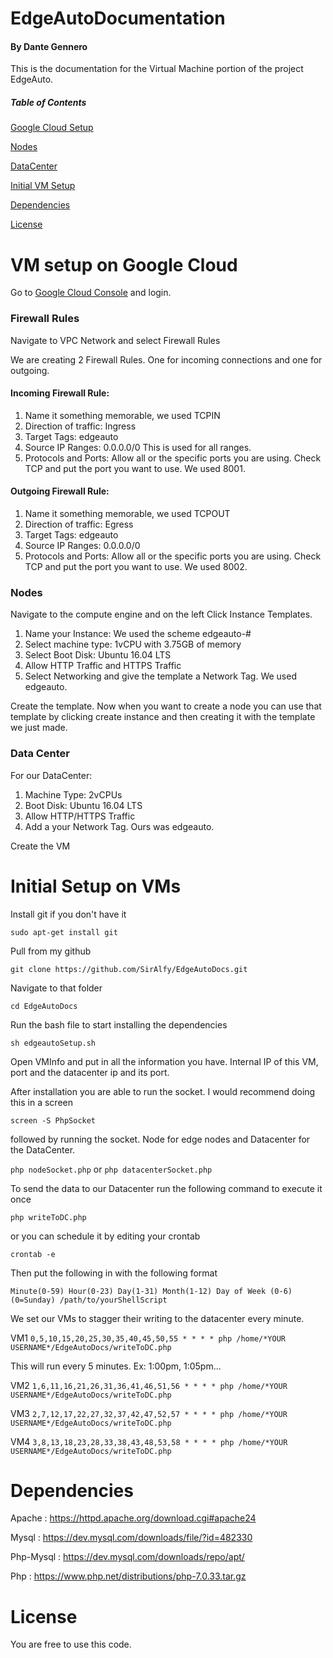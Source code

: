 # EdgeAutoDocumentation
#### By Dante Gennero
This is the documentation for the Virtual Machine portion of the project EdgeAuto.

##### Table of Contents

[Google Cloud Setup](/README.md#vm-setup-on-google-cloud)

[Nodes](/README.md#nodes)

[DataCenter](/README.md#data-center)

[Initial VM Setup](/README.md#initial-setup-on-vms)

[Dependencies](/README.md#dependencies)

[License](/README.md#license)

# VM setup on Google Cloud

Go to [Google Cloud Console](console.cloud.google.com) and login. 

### Firewall Rules

Navigate to VPC Network and select Firewall Rules

We are creating 2 Firewall Rules.
One for incoming connections and one for outgoing.

#### Incoming Firewall Rule:
1. Name it something memorable, we used TCPIN
2. Direction of traffic: Ingress
3. Target Tags: edgeauto
4. Source IP Ranges: 0.0.0.0/0 This is used for all ranges.
5. Protocols and Ports: Allow all or the specific ports you are using. Check TCP and put the port you want to use. We used 8001.

#### Outgoing Firewall Rule:
1. Name it something memorable, we used TCPOUT
2. Direction of traffic: Egress
3. Target Tags: edgeauto
4. Source IP Ranges: 0.0.0.0/0
5. Protocols and Ports: Allow all or the specific ports you are using. Check TCP and put the port you want to use. We used 8002.



### Nodes
Navigate to the compute engine and on the left Click Instance Templates.

1. Name your Instance: We used the scheme edgeauto-#
2. Select  machine type: 1vCPU with 3.75GB of memory
3. Select Boot Disk: Ubuntu 16.04 LTS
4. Allow HTTP Traffic and HTTPS Traffic
5. Select Networking and give the template a Network Tag. We used edgeauto.

Create the template. Now when you want to create a node you can use that template by clicking create instance and then creating it with the template we just made.


### Data Center
For our DataCenter:
1. Machine Type: 2vCPUs
2. Boot Disk: Ubuntu 16.04 LTS
3. Allow HTTP/HTTPS Traffic
4. Add a your Network Tag. Ours was edgeauto.

Create the VM

# Initial Setup on VMs
Install git if you don't have it 

`sudo apt-get install git`

Pull from my github

`git clone https://github.com/SirAlfy/EdgeAutoDocs.git`

Navigate to that folder

`cd EdgeAutoDocs`

Run the bash file to start installing the dependencies

`sh edgeautoSetup.sh`

Open VMInfo and put in all the information you have. Internal IP of this VM, port and the datacenter ip and its port.

After installation you are able to run the socket. I would recommend doing this in a screen

`screen -S PhpSocket`

followed by running the socket. Node for edge nodes and Datacenter for the DataCenter.

`php nodeSocket.php` or `php datacenterSocket.php` 

To send the data to our Datacenter run the following command to execute it once

`php writeToDC.php`

or you can schedule it by editing your crontab

`crontab -e`

Then put the following in with the following format

`Minute(0-59) Hour(0-23) Day(1-31) Month(1-12) Day of Week (0-6)(0=Sunday) /path/to/yourShellScript`

We set our VMs to stagger their writing to the datacenter every minute.

VM1 `0,5,10,15,20,25,30,35,40,45,50,55 * * * * php /home/*YOUR USERNAME*/EdgeAutoDocs/writeToDC.php`  

This will run every 5 minutes. Ex: 1:00pm, 1:05pm...

VM2 `1,6,11,16,21,26,31,36,41,46,51,56 * * * * php /home/*YOUR USERNAME*/EdgeAutoDocs/writeToDC.php` 

VM3 `2,7,12,17,22,27,32,37,42,47,52,57 * * * * php /home/*YOUR USERNAME*/EdgeAutoDocs/writeToDC.php` 

VM4 `3,8,13,18,23,28,33,38,43,48,53,58 * * * * php /home/*YOUR USERNAME*/EdgeAutoDocs/writeToDC.php` 



# Dependencies
Apache : https://httpd.apache.org/download.cgi#apache24

Mysql : https://dev.mysql.com/downloads/file/?id=482330

Php-Mysql : https://dev.mysql.com/downloads/repo/apt/

Php : https://www.php.net/distributions/php-7.0.33.tar.gz

# License

You are free to use this code.
